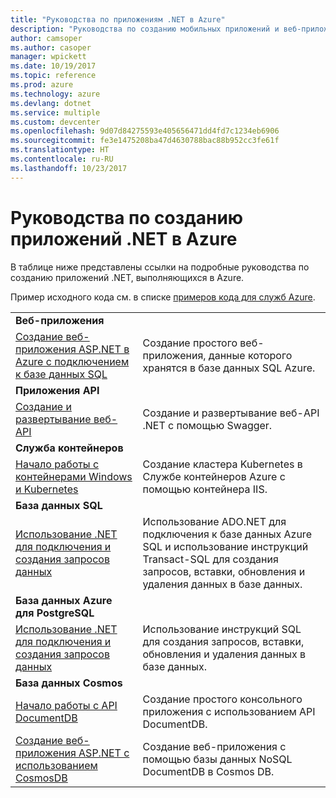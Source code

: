 ```yaml
---
title: "Руководства по приложениям .NET в Azure"
description: "Руководства по созданию мобильных приложений и веб-приложений .NET и добавлению в них функций с помощью служб Azure."
author: camsoper
ms.author: casoper
manager: wpickett
ms.date: 10/19/2017
ms.topic: reference
ms.prod: azure
ms.technology: azure
ms.devlang: dotnet
ms.service: multiple
ms.custom: devcenter
ms.openlocfilehash: 9d07d84275593e405656471dd4fd7c1234eb6906
ms.sourcegitcommit: fe3e1475208ba47d4630788bac88b952cc3fe61f
ms.translationtype: HT
ms.contentlocale: ru-RU
ms.lasthandoff: 10/23/2017
---
```

# <a name="tutorials-for-building-net-apps-in-azure"></a>Руководства по созданию приложений .NET в Azure

В таблице ниже представлены ссылки на подробные руководства по созданию приложений .NET, выполняющихся в Azure.

Пример исходного кода см. в списке [примеров кода для служб Azure](https://azure.microsoft.com/resources/samples/?platform=dotnet).

| | |
|---|---|
| **Веб-приложения**||
| [Создание веб-приложения ASP.NET в Azure с подключением к базе данных SQL][1] | Создание простого веб-приложения, данные которого хранятся в базе данных SQL Azure. | 
| **Приложения API**||
| [Создание и развертывание веб-API][3] | Создание и развертывание веб-API .NET с помощью Swagger. | 
| **Служба контейнеров** ||
| [Начало работы с контейнерами Windows и Kubernetes][4] | Создание кластера Kubernetes в Службе контейнеров Azure с помощью контейнера IIS.
| **База данных SQL** ||
| [Использование .NET для подключения и создания запросов данных][5] | Использование ADO.NET для подключения к базе данных Azure SQL и использование инструкций Transact-SQL для создания запросов, вставки, обновления и удаления данных в базе данных. | 
| **База данных Azure для PostgreSQL** ||
| [Использование .NET для подключения и создания запросов данных][6] | Использование инструкций SQL для создания запросов, вставки, обновления и удаления данных в базе данных. | 
| **База данных Cosmos** ||
| [Начало работы с API DocumentDB][7] | Создание простого консольного приложения с использованием API DocumentDB. | 
| [Создание веб-приложения ASP.NET с использованием CosmosDB][8] | Создание веб-приложения с помощью базы данных NoSQL DocumentDB в Cosmos DB. | 

[1]: /azure/app-service-web/app-service-web-tutorial-dotnet-sqldatabase
[2]: /azure/documentdb/documentdb-dotnet-application
[3]: /azure/app-service-api/app-service-api-dotnet-get-started
[4]: /azure/container-service/container-service-kubernetes-windows-walkthrough
[5]: /azure/sql-database/sql-database-connect-query-dotnet
[6]: /azure/postgresql/connect-csharp
[7]: /azure/cosmos-db/documentdb-dotnetcore-get-started
[8]: /azure/cosmos-db/documentdb-dotnet-application
